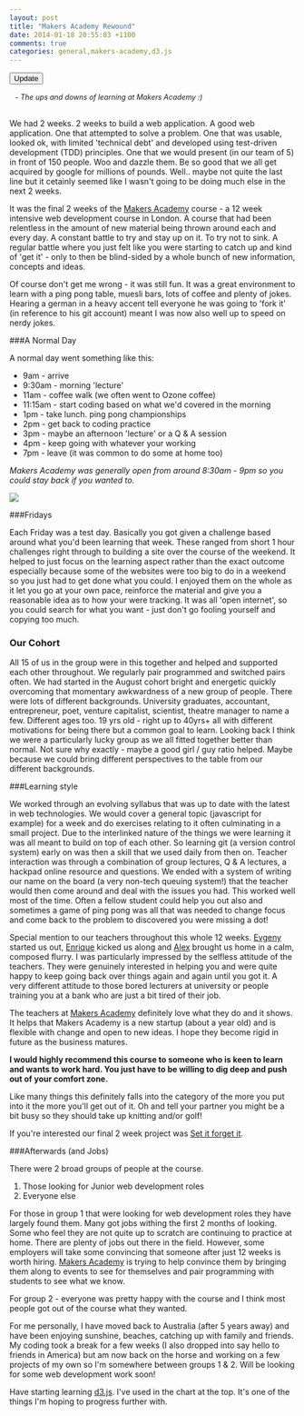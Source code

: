 ```yaml
---
layout: post
title: "Makers Academy Rewound"
date: 2014-01-18 20:55:03 +1100
comments: true
categories: general,makers-academy,d3.js
---
```


<script type="text/javascript" src="http://code.jquery.com/jquery-1.7.2.min.js"></script>
<div id="style">              
    

<style type="text/css">
.svg-section {
	background-color: #25383C;
}

text#green {
	fill: white;
	font-size: 12px;
}

text#red {
	fill: white;
	font-size: 12px;
}
.axis path,
.axis line {
  shape-rendering: crispEdges;
}


.x.axis path {
  display: none;
}

.line {
  fill: none;
  stroke: url(#col-gradient);
  stroke-width: 2px;
}

.axis .domain
{
opacity: 0;
}


.tick {
	fill: white;
}

.tick line {
	stroke: white;
}

#weeks {
	font-size: 14px; 
	fill: white;

}

rect {
	opacity: 0.5;
	stroke: grey;
}

.subtitle {
	font-size: 0.9em;
	padding-left: 10px;
}

#option {
	margin-bottom: 15px;
}
</style>
</div>
<div id="option">
    <input name="updateButton" 
                 type="button" 
                value="Update" 
                onclick="redrawLine()" />
</div>
<div id="body">
</div>	

<script type="text/javascript">

function draw() {

$("#body").empty();

var margin = {top: 20, right: 25, bottom: 50, left: 100},
    width = 660 - margin.left - margin.right,
    height = 260 - margin.top - margin.bottom;

// var parseDate = d3.time.format("%d-%b-%y").parse;


var data = [5,8,6,3,6,4,5,8,3,2,3,7,9]

var x = d3.scale.linear()
    .domain([0, data.length - 1])
    .range([0, width]);

var y = d3.scale.linear()
    .domain([0,d3.max(data)])
    .range([height, 0]);

var xAxis = d3.svg.axis()
    .scale(x)
    .tickSize(5)
    .orient("bottom");

var yAxis = d3.svg.axis()
    .scale(y)
    .ticks(1)
    .tickFormat(function (d) { return ''; }) //hides the tick value
    .tickSize(10)
    .orient("left")
    

var line = d3.svg.line()
    .interpolate("cardinal")
    .x(function(d,i) { return x(i); })
    .y(function(d) { return y(d); });

var svg = d3.select("#body").append("svg")
    .attr("width", width + margin.left + margin.right)
    .attr("height", height + margin.top + margin.bottom)
    .attr("class", "svg-section")
  .append("g")
    .attr("transform", "translate(" + margin.left + "," + margin.top + ")");

svg.append("linearGradient")
      .attr("id", "col-gradient")
      .attr("gradientUnits", "userSpaceOnUse")
      .attr("x1", 0).attr("y1", y(3))
      .attr("x2", 0).attr("y2", y(6))
    .selectAll("stop")
      .data([
        {offset: "0%", color: "red"},
        {offset: "50%", color: "orange"},
        {offset: "100%", color: "green"}
      ])
    .enter().append("stop")
      .attr("offset", function(d) { return d.offset; })
      .attr("stop-color", function(d) { return d.color; });


//Draw XAxis
  svg.append("g")
      .attr("class", "x axis")
      .attr("transform", "translate(0," + height + ")")
      .call(xAxis)
    .append("text")
      .attr("x", width/2)
      .attr("y", "30")
      .attr("dy", "0.71em")
      .attr("id", "weeks")
      .style("text-anchor", "middle")
      .text("Weeks");

//Draw YAxis
var yAxisdraw = svg.append("g")
      .attr("class", "y axis")
      .call(yAxis)

yAxisdraw.append("rect")
    .attr("width", 95)
    .attr("height", 40)
    .attr("x", -90)
    .attr("y", height-70)
    .style("fill", "red")

yAxisdraw.append("text")
      .attr("y", height-55)
      .attr("x",-2)
      .attr("dy", ".71em")
      .attr("id", "red")
      .style("text-anchor", "end")
      .text("I know nothing");

yAxisdraw.append("rect")
    .attr("width", 95)
    .attr("height", 40)
    .attr("x", -90)
    .attr("y", 25)
    .style("fill", "green")

yAxisdraw.append("text")
      .attr("y", 40)
      .attr("x", -15)
      .attr("dy", ".71em")
      .attr("id", "green")
      .style("text-anchor", "end")
      .text("I know lots");



var path = svg.append("path")
      .datum(data)
      .attr("class", "line")
      .attr("d", line);

var totalLength = path.node().getTotalLength();
  
path
      .attr("stroke-dasharray", totalLength+","+totalLength)
      .attr("stroke-dashoffset", totalLength)
      .transition()
      .duration(2500)
      .ease("linear-in-out")
      .attr("stroke-dashoffset", 0);

}

draw();

function redrawLine() {
  draw();
}

// $(window).resize(function() {
//   draw();
// });

   
</script>

<p class="subtitle"><em>- The ups and downs of learning at Makers Academy :)</em></p>


<br>
We had 2 weeks. 2 weeks to build a web application. A good web application. One that attempted to solve a problem. One that was usable, looked ok, with limited 'technical debt' and developed using test-driven development (TDD) principles. One that we would present (in our team of 5) in front of 150 people. Woo and dazzle them. Be so good that we all get acquired by google for millions of pounds.  
Well.. maybe not quite the last line but it cetainly seemed like I wasn't going to be doing much else in the next 2 weeks. 

It was the final 2 weeks of the [Makers Academy](www.makersacademy.com) course - a 12 week intensive web development course in London. A course that had been relentless in the amount of new material being thrown around each and every day. A constant battle to try and stay up on it. To try not to sink. A regular battle where you just felt like you were starting to catch up and kind of 'get it' - only to then be blind-sided by a whole bunch of new information, concepts and ideas. 

Of course don't get me wrong - it was still fun. It was a great environment to learn with a ping pong table, muesli bars, lots of coffee and plenty of jokes. Hearing a german in a heavy accent tell everyone he was going to 'fork it' (in reference to his git account) meant I was now also well up to speed on nerdy jokes. 

###A Normal Day

A normal day went something like this:

* 9am - arrive
* 9:30am - morning 'lecture'
* 11am - coffee walk (we often went to Ozone coffee)
* 11:15am - start coding based on what we'd covered in the morning
* 1pm - take lunch. ping pong championships
* 2pm - get back to coding practice 
* 3pm - maybe an afternoon 'lecture' or a Q & A session
* 4pm - keep going with whatever your working
* 7pm - leave (it was common to do some at home too)

*Makers Academy was generally open from around 8:30am - 9pm so you could stay back if you wanted to.*

<img src="{{ root_url }}/blog/images/makersacademy.png" />

###Fridays

Each Friday was a test day. Basically you got given a challenge based around what you'd been learning that week. These ranged from short 1 hour challenges right through to building a site over the course of the weekend. It helped to just focus on the learning aspect rather than the exact outcome especially because some of the websites were too big to do in a weekend so you just had to get done what you could. I enjoyed them on the whole as it let you go at your own pace, reinforce the material and give you a reasonable idea as to how your were tracking. It was all 'open internet', so you could search for what you want - just don't go fooling yourself and copying too much. 

### Our Cohort

All 15 of us in the group were in this together and helped and supported each other throughout. We regularly pair programmed and switched pairs often. We had started in the August cohort bright and energetic quickly overcoming that momentary awkwardness of a new group of people. There were lots of different backgrounds. University graduates, accountant, entrepreneur, poet, venture capitalist, scientist, theatre manager to name a few. Different ages too. 19 yrs old - right up to 40yrs+ all with different motivations for being there but a common goal to learn. Looking back I think we were a particularly lucky group as we all fitted together better than normal. Not sure why exactly - maybe a good girl / guy ratio helped. Maybe because we could bring different perspectives to the table from our different backgrounds.

###Learning style

We worked through an evolving syllabus that was up to date with the latest in web technologies. We would cover a general topic (javascript for example) for a week and do exercises relating to it often culminating in a small project. Due to the interlinked nature of the things we were learning it was all meant to build on top of each other. So learning git (a version control system) early on was then a skill that we used daily from then on. Teacher interaction was through a combination of group lectures, Q & A lectures, a hackpad online resource and questions. We ended with a system of writing our name on the board (a very non-tech queuing system!) that the teacher would then come around and deal with the issues you had. This worked well most of the time. Often a fellow student could help you out also and sometimes a game of ping pong was all that was needed to change focus and come back to the problem to discovered you were missing a dot! 

Special mention to our teachers throughout this whole 12 weeks. [Evgeny](https://github.com/shadchnev) started us out, [Enrique](https://github.com/ecomba) kicked us along and [Alex](https://github.com/alexpeattie) brought us home in a calm, composed flurry.  I was particularly impressed by the selfless attitude of the teachers. They were genuinely interested in helping you and were quite happy to keep going back over things again and again until you got it.  A very different attitude to those bored lecturers at university or people training you at a bank who are just a bit tired of their job. 

The teachers at [Makers Academy](www.makersacademy.com) definitely love what they do and it shows. It helps that Makers Academy is a new startup (about a year old) and is flexible with change and open to new ideas. I hope they become rigid in future as the business matures.

**I would highly recommend this course to someone who is keen to learn and wants to work hard. You just have to be willing to dig deep and push out of your comfort zone.**

Like many things this definitely falls into the category of the more you put into it the more you'll get out of it. Oh and tell your partner you might be a bit busy so they should take up knitting and/or golf! 

If you're interested our final 2 week project was [Set it forget it](http://www.setforget.it). 

###Afterwards (and Jobs)

There were 2 broad groups of people at the course.

1. Those looking for Junior web development roles
2. Everyone else

For those in group 1 that were looking for web development roles they have largely found them. Many got jobs withing the first 2 months of looking. Some who feel they are not quite up to scratch are continuing to practice at home. There are plenty of jobs out there in the field. However, some employers will take some convincing that someone after just 12 weeks is worth hiring. [Makers Academy](www.makersacademy.com) is trying to help convince them by bringing them along to events to see for themselves and pair programming with students to see what we know.

For group 2 - everyone was pretty happy with the course and I think most people got out of the course what they wanted. 

For me personally, I have moved back to Australia (after 5 years away) and have been enjoying sunshine, beaches, catching up with family and friends. My coding took a break for a few weeks (I also dropped into say hello to friends in America) but am now back on the horse and working on a few projects of my own so I'm somewhere between groups 1 & 2. Will be looking for some web development work soon! 

Have starting learning [d3.js](http://d3js.org/). I've used in the chart at the top. It's one of the things I'm hoping to progress further with.
